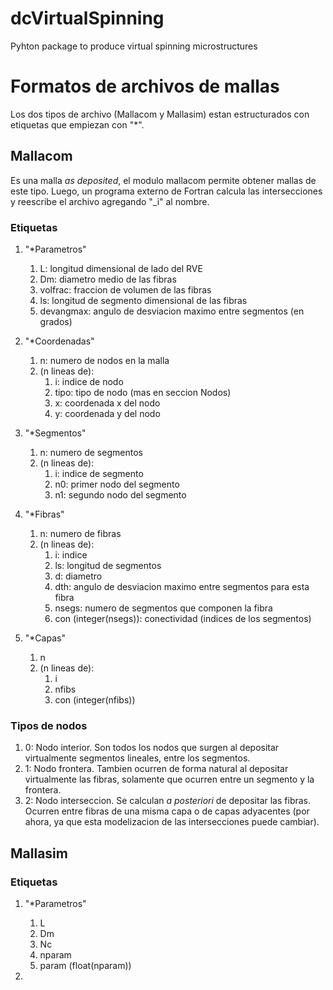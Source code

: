 # dcVirtualSpinning
Pyhton package to produce virtual spinning microstructures

# Formatos de archivos de mallas

Los dos tipos de archivo (Mallacom y Mallasim) estan estructurados con etiquetas que empiezan con "\*".

## Mallacom 

Es una malla _as deposited_, el modulo mallacom permite obtener mallas de este tipo.
Luego, un programa externo de Fortran calcula las intersecciones y reescribe el archivo agregando "\_i" al nombre.

### Etiquetas

1. "\*Parametros"
    1. L: longitud dimensional de lado del RVE
    2. Dm: diametro medio de las fibras
    3. volfrac: fraccion de volumen de las fibras
    4. ls: longitud de segmento dimensional de las fibras
    5. devangmax: angulo de desviacion maximo entre segmentos (en grados)
    
2. "\*Coordenadas"
    1. n: numero de nodos en la malla
    2. (n lineas de):
        1. i: indice de nodo
        2. tipo: tipo de nodo (mas en seccion Nodos)
        3. x: coordenada x del nodo
        4. y: coordenada y del nodo
        
3. "\*Segmentos"
    1. n: numero de segmentos 
    2. (n lineas de):
        1. i: indice de segmento
        2. n0: primer nodo del segmento 
        3. n1: segundo nodo del segmento
        
4. "\*Fibras"
    1. n: numero de fibras
    2. (n lineas de):
        1. i: indice
        2. ls: longitud de segmentos
        3. d: diametro
        4. dth: angulo de desviacion maximo entre segmentos para esta fibra
        5. nsegs: numero de segmentos que componen la fibra
        6. con (integer(nsegs)): conectividad (indices de los segmentos)

5. "\*Capas"
    1. n
    2. (n lineas de):
        1. i
        2. nfibs
        3. con (integer(nfibs))
        
### Tipos de nodos

1. 0: Nodo interior. Son todos los nodos que surgen al depositar virtualmente segmentos lineales, entre los segmentos.
2. 1: Nodo frontera. Tambien ocurren de forma natural al depositar virtualmente las fibras, solamente que ocurren entre un segmento y la frontera.
3. 2: Nodo interseccion. Se calculan _a posteriori_ de depositar las fibras. Ocurren entre fibras de una misma capa o de capas adyacentes (por ahora, ya que esta modelizacion de las intersecciones puede cambiar).

## Mallasim

### Etiquetas

1. "\*Parametros"
    1. L
    2. Dm
    3. Nc
    4. nparam
    5. param (float(nparam))
    
2. 
